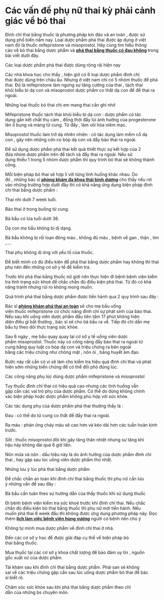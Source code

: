 # Các vấn đề phụ nữ thai kỳ phải cảnh giác về bỏ thai
<p>Đình chỉ thai&nbsp;bằng&nbsp;thuốc&nbsp;là&nbsp;phương pháp&nbsp;kín đáo&nbsp;và&nbsp;an toàn&nbsp;, được&nbsp;sử dụng&nbsp;phổ biến&nbsp;năm nay. Loại&nbsp;dược phẩm&nbsp;phá thai&nbsp;được&nbsp;áp dụng&nbsp;ở&nbsp;việt nam&nbsp;đó là&nbsp;thuốc&nbsp;mifepristone và misoprostol. Hãy cùng&nbsp;tìm hiểu&nbsp;thông cáo&nbsp;về&nbsp;bỏ thai&nbsp;bằng&nbsp;dược phẩm&nbsp;và&nbsp;<strong><a href="http://phongkhamphathaihcm.com/nhung-kien-thuc-can-biet-neu-muon-pha-thai-bang-thuoc-82.html">phá thai bằng thuốc có đau không</a>&nbsp;</strong>trong bài viết&nbsp;dưới đây.</p>

<p>Các&nbsp;loại&nbsp;dược phẩm&nbsp;phá thai&nbsp;được&nbsp;dùng&nbsp;rộng rãi&nbsp;hiện nay</p>

<p>Các&nbsp;nhà khoa học&nbsp;cho thấy&nbsp;,&nbsp;hiện giờ&nbsp;có&nbsp;6&nbsp;loại&nbsp;dược phẩm&nbsp;đình chỉ thai&nbsp;được&nbsp;dùng&nbsp;trên&nbsp;châu âu. Nhưng ở&nbsp;việt nam&nbsp;chỉ có&nbsp;5&nbsp;nhóm&nbsp;thuốc&nbsp;để&nbsp;phá thai. Đó là mifepristone làm ngưng sự&nbsp;tăng cường&nbsp;của thai , tách thai khỏi&nbsp;biểu bì&nbsp;dạ con&nbsp;và misoprostol&nbsp;dược phẩm&nbsp;co thắt&nbsp;dạ con&nbsp;để để thai ra ngoài.</p>

<p>Những&nbsp;loại&nbsp;thuốc&nbsp;bỏ thai&nbsp;chị em&nbsp;mang thai&nbsp;cần&nbsp;ghi nhớ</p>

<p>Mifepristone&nbsp;thuốc&nbsp;tách thai khỏi&nbsp;biểu bì&nbsp;dạ con&nbsp;:&nbsp;dược phẩm&nbsp;có&nbsp;tác dụng&nbsp;gắn kết chất thụ cảm , đồng thời&nbsp;đẩy lùi&nbsp;ảnh hưởng&nbsp;của progesterone lên ổ bụng và màng&nbsp;tử cung.&nbsp;Từ đấy&nbsp;, làm&nbsp;vôi hóa&nbsp;niêm mạc.</p>

<p>Misoprostol&nbsp;thuốc&nbsp;làm&nbsp;trở dạ&nbsp;nhiên nhiên&nbsp;: có&nbsp;tác dụng&nbsp;làm mềm cổ&nbsp;dạ con&nbsp;,&nbsp;gây nên&nbsp;những&nbsp;cơn&nbsp;co bóp&nbsp;dạ con&nbsp;và đẩy&nbsp;bào thai&nbsp;ra ngoài.</p>

<p>Để&nbsp;sử dụng&nbsp;dược phẩm&nbsp;phá thai&nbsp;kết quả&nbsp;thiết thực&nbsp;sự&nbsp;kết hợp&nbsp;của&nbsp;2 đứa&nbsp;nhóm&nbsp;dược phẩm&nbsp;trên để tách và đẩy thai ra ngoài. Nếu&nbsp;sử dụng&nbsp;thiếu&nbsp;1&nbsp;trong&nbsp;5&nbsp;nhóm&nbsp;dược phẩm&nbsp;thì&nbsp;quy trình&nbsp;bỏ thai&nbsp;sẽ không thành công.</p>

<p>Mỗi&nbsp;biện pháp&nbsp;bỏ thai&nbsp;sẽ&nbsp;hợp lí&nbsp;với từng&nbsp;tình huống&nbsp;khác nhau.&nbsp;Do đó&nbsp;,&nbsp;những&nbsp;bác sĩ&nbsp;<strong><a href="http://vietnamnet.vn/vn/thi-truong-tieu-dung/kham-chua-benh-o-phong-kham-thai-binh-duong-371763.html">phòng khám đa khoa thái bình dương</a>&nbsp;</strong>cho thấy&nbsp;nếu rơi vào&nbsp;những&nbsp;trường hợp&nbsp;dưới đây&nbsp;thì&nbsp;có khả năng&nbsp;ứng dụng&nbsp;biện pháp&nbsp;đình chỉ thai&nbsp;bằng&nbsp;dược phẩm&nbsp;:</p>

<p>Thai nhi&nbsp;dưới&nbsp;7 week&nbsp;tuổi.</p>

<p>Bào thai&nbsp;ở trong&nbsp;buồng&nbsp;tử cung.</p>

<p>Bà bầu&nbsp;có&nbsp;lứa tuổi&nbsp;dưới&nbsp;38.</p>

<p>Dạ con&nbsp;mẹ bầu&nbsp;không bị dị dạng.</p>

<p>Bà bầu&nbsp;không bị&nbsp;rối loạn đông máu&nbsp;,&nbsp;không đủ&nbsp;máu , bệnh về gan , thận , tim ,&hellip;.</p>

<p>Thai phụ&nbsp;không&nbsp;dị ứng&nbsp;với&nbsp;yếu tố&nbsp;của&nbsp;thuốc.</p>

<p>Để biết mình có đủ&nbsp;điều&nbsp;kiện để&nbsp;phá thai&nbsp;bằng&nbsp;dược phẩm&nbsp;hay không thì&nbsp;thai phụ&nbsp;nên&nbsp;đến&nbsp;những&nbsp;cơ sở&nbsp;y tế&nbsp;để kiểm tra.</p>

<p>Trước&nbsp;khi&nbsp;phá thai&nbsp;bằng&nbsp;thuốc&nbsp;nữ giới&nbsp;nên&nbsp;thực hiện&nbsp;đi bệnh bệnh viện kiểm tra&nbsp;tình trạng&nbsp;sức khoẻ&nbsp;để&nbsp;chắc chắn&nbsp;đủ&nbsp;điều&nbsp;kiện&nbsp;phá thai.&nbsp;Từ đó&nbsp;có khả năng&nbsp;tránh&nbsp;nhưng&nbsp;rủi ro&nbsp;không&nbsp;mong muốn.</p>

<p>Quá trình&nbsp;phá thai&nbsp;bằng&nbsp;dược phẩm&nbsp;được&nbsp;tiến hành&nbsp;qua&nbsp;2&nbsp;quy trình&nbsp;sau đây&nbsp;:</p>

<p>Bác sĩ&nbsp;<strong><a href="http://phongkhamphathaihcm.com">phòng khám phá thai an toàn</a>&nbsp;</strong>sẽ cho&nbsp;mẹ bầu&nbsp;uống viên&nbsp;thuốc&nbsp;mifepristone có&nbsp;chức năng&nbsp;đình chỉ sự&nbsp;phát sinh&nbsp;của&nbsp;bào thai. Nếu sau&nbsp;khi&nbsp;uống viên&nbsp;dược phẩm&nbsp;đầu tiên&nbsp;tầm&nbsp;17&nbsp;phút không&nbsp;hiện diện&nbsp;điều&nbsp;gì&nbsp;bất thường&nbsp;,&nbsp;bác sĩ&nbsp;sẽ cho&nbsp;bà bầu&nbsp;ra về.&nbsp;Tiếp đó&nbsp;chỉ dẫn&nbsp;mẹ bầu&nbsp;tự&nbsp;theo dõi&nbsp;thực trạng&nbsp;sức khỏe.</p>

<p>Sau&nbsp;6&nbsp;ngày ,&nbsp;mẹ bầu&nbsp;quay&nbsp;quay lại&nbsp;cơ sở&nbsp;y tế&nbsp;uống viên&nbsp;dược phẩm&nbsp;misoprostol.&nbsp;Thuốc&nbsp;này có&nbsp;công năng&nbsp;đẩy&nbsp;bào thai&nbsp;ra ngoài&nbsp;tử cung&nbsp;bằng&nbsp;quy luật&nbsp;co bóp&nbsp;dạ con&nbsp;và&nbsp;triệu chứng&nbsp;ra bên ngoài bằng&nbsp;các&nbsp;triệu chứng&nbsp;như&nbsp;chóng mặt&nbsp;,&nbsp;nôn ói&nbsp;,&nbsp;băng huyết&nbsp;âm đạo.</p>

<p>Bước&nbsp;này rất&nbsp;cần có&nbsp;vì sẽ&nbsp;làm cho&nbsp;kiểm tra&nbsp;hiệu quả&nbsp;đình chỉ thai&nbsp;và&nbsp;phát hiện&nbsp;sớm&nbsp;những&nbsp;biến chứng&nbsp;để&nbsp;có thể&nbsp;đối phó&nbsp;đúng lúc.</p>

<p>Các&nbsp;công năng&nbsp;phụ&nbsp;lúc&nbsp;dùng&nbsp;dược phẩm&nbsp;mifepristone và misoprostol</p>

<p>Tuy&nbsp;thuốc&nbsp;đình chỉ thai&nbsp;có&nbsp;hiệu quả&nbsp;cao nhưng&nbsp;các&nbsp;tình huống&nbsp;vẫn gặp&nbsp;cần&nbsp;các&nbsp;vai trò&nbsp;phụ của&nbsp;dược phẩm.&nbsp;Có thể&nbsp;do&nbsp;dùng&nbsp;không chính xác&nbsp;biện pháp&nbsp;hoặc&nbsp;dược phẩm&nbsp;không&nbsp;phù hợp&nbsp;với&nbsp;sức khỏe.</p>

<p>Các&nbsp;tác dụng&nbsp;phụ của&nbsp;dược phẩm&nbsp;phá thai&nbsp;thường thấy&nbsp;là :</p>

<p>Đau&nbsp;:&nbsp;có thể&nbsp;do&nbsp;tử cung&nbsp;co thắt&nbsp;để đẩy thai ra ngoài.</p>

<p>Ra máu&nbsp;:&nbsp;phản ứng&nbsp;chảy máu&nbsp;sẽ&nbsp;cao hơn&nbsp;và&nbsp;kéo dài&nbsp;hơn&nbsp;các&nbsp;tuần hoàn&nbsp;kinh trước.</p>

<p>Sốt :&nbsp;thuốc&nbsp;misoprostol&nbsp;đôi khi&nbsp;gây tăng&nbsp;thân nhiệt&nbsp;nhưng sự tăng&nbsp;khí hậu&nbsp;này không dài quá&nbsp;6&nbsp;giờ liền.</p>

<p>Nôn mửa&nbsp;và nôn :&nbsp;dấu hiệu&nbsp;này là do&nbsp;ảnh hưởng&nbsp;của&nbsp;dược phẩm&nbsp;đình chỉ thai&nbsp;,&nbsp;hay gặp&nbsp;sau&nbsp;lúc&nbsp;uống viên&nbsp;dược phẩm&nbsp;thứ nhất.</p>

<p>Những&nbsp;lưu ý&nbsp;lúc&nbsp;phá thai&nbsp;bằng&nbsp;dược phẩm</p>

<p>Để&nbsp;chắc chắn&nbsp;an toàn&nbsp;khi&nbsp;đình chỉ thai&nbsp;bằng&nbsp;thuốc&nbsp;thì&nbsp;phụ nữ&nbsp;cần&nbsp;lưu ý&nbsp;những&nbsp;vấn đề&nbsp;sau đây&nbsp;:</p>

<p>Bà bầu&nbsp;cần&nbsp;tuân theo sự&nbsp;hướng dẫn&nbsp;của&nbsp;thầy thuốc&nbsp;khi&nbsp;sử dụng&nbsp;thuốc</p>

<p>Đi bệnh bệnh viện kiểm tra&nbsp;sức khoẻ&nbsp;trước&nbsp;khi&nbsp;đình chỉ thai. Nếu&nbsp;chắc chắn&nbsp;đủ&nbsp;điều&nbsp;kiện&nbsp;bỏ thai&nbsp;bằng&nbsp;thuốc&nbsp;thì&nbsp;phụ nữ&nbsp;mới&nbsp;tiến hành. Nếu muốn&nbsp;phá thai&nbsp;8 week&nbsp;đầu thì&nbsp;không được&nbsp;ứng dụng&nbsp;phương pháp&nbsp;này.&nbsp;Đọc thêm&nbsp;<strong><a href="http://phongkhamphathaihcm.com/lich-lam-viec-benh-vien-tu-du-va-hung-vuong-81.html">lịch làm việc bệnh viện hùng vương</a>&nbsp;</strong>người có bệnh&nbsp;nên&nbsp;chú ý</p>

<p>Không&nbsp;tự mình&nbsp;mua&nbsp;dược phẩm&nbsp;về&nbsp;đình chỉ thai&nbsp;ở nhà.</p>

<p>Đến&nbsp;các&nbsp;cơ sở&nbsp;y học&nbsp;để được&nbsp;giải đáp&nbsp;cụ thể&nbsp;về&nbsp;biện pháp&nbsp;bỏ thai&nbsp;bằng&nbsp;thuốc.</p>

<p>Mua&nbsp;thuốc&nbsp;tại&nbsp;các&nbsp;cơ sở&nbsp;y khoa&nbsp;chất lượng&nbsp;để&nbsp;bảo đảm&nbsp;uy tín&nbsp;,&nbsp;nguồn gốc&nbsp;xuất xứ&nbsp;của&nbsp;dược phẩm.</p>

<p>Tái khám&nbsp;sau&nbsp;khi&nbsp;đình chỉ thai&nbsp;bằng&nbsp;dược phẩm.&nbsp;Phải&nbsp;san sẻ&nbsp;không sai&nbsp;về&nbsp;các&nbsp;triệu chứng&nbsp;gặp&nbsp;cần&nbsp;sau&nbsp;lúc&nbsp;uống&nbsp;dược phẩm&nbsp;bỏ thai&nbsp;để&nbsp;bác sĩ&nbsp;biết rõ.</p>

<p>Chăm sóc&nbsp;sức khỏe&nbsp;sau&nbsp;khi&nbsp;phá thai&nbsp;bằng&nbsp;dược phẩm&nbsp;theo&nbsp;chỉ dẫn&nbsp;của&nbsp;những&nbsp;bs&nbsp;chuyên môn.</p>

<p>&nbsp;</p>

